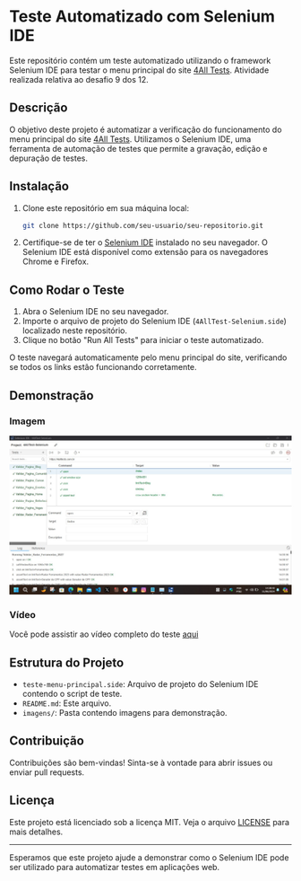 # Teste Automatizado com Selenium IDE

Este repositório contém um teste automatizado utilizando o framework Selenium IDE para testar o menu principal do site [4All Tests](https://4alltests.com.br/index). Atividade realizada relativa ao desafio 9 dos 12.

## Descrição

O objetivo deste projeto é automatizar a verificação do funcionamento do menu principal do site [4All Tests](https://4alltests.com.br/index). Utilizamos o Selenium IDE, uma ferramenta de automação de testes que permite a gravação, edição e depuração de testes.

## Instalação

1. Clone este repositório em sua máquina local:
    ```sh
    git clone https://github.com/seu-usuario/seu-repositorio.git
    ```

2. Certifique-se de ter o [Selenium IDE](https://www.selenium.dev/selenium-ide/) instalado no seu navegador. O Selenium IDE está disponível como extensão para os navegadores Chrome e Firefox.

## Como Rodar o Teste

1. Abra o Selenium IDE no seu navegador.
2. Importe o arquivo de projeto do Selenium IDE (`4AllTest-Selenium.side`) localizado neste repositório.
3. Clique no botão "Run All Tests" para iniciar o teste automatizado.

O teste navegará automaticamente pelo menu principal do site, verificando se todos os links estão funcionando corretamente.

## Demonstração

### Imagem

![Demonstração do Teste](https://github.com/ancgci/TesteAutomatizadoSeleniumide/blob/main/Screenshot%202024-06-11%20142849.jpg)

### Vídeo

Você pode assistir ao vídeo completo do teste [aqui](https://www.youtube.com/watch?v=A-t7Y4x5J7U)

## Estrutura do Projeto

- `teste-menu-principal.side`: Arquivo de projeto do Selenium IDE contendo o script de teste.
- `README.md`: Este arquivo.
- `imagens/`: Pasta contendo imagens para demonstração.

## Contribuição

Contribuições são bem-vindas! Sinta-se à vontade para abrir issues ou enviar pull requests.

## Licença

Este projeto está licenciado sob a licença MIT. Veja o arquivo [LICENSE](LICENSE) para mais detalhes.

---

Esperamos que este projeto ajude a demonstrar como o Selenium IDE pode ser utilizado para automatizar testes em aplicações web.

